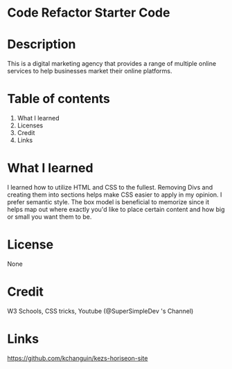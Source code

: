 # Code Refactor Starter Code

# Description

This is a digital marketing agency that provides a range of multiple online services to help businesses market their online platforms. 

# Table of contents

1. What I learned
2. Licenses
3. Credit
4. Links

# What I learned

I learned how to utilize HTML and CSS to the fullest. Removing Divs and creating them into sections helps make CSS easier to apply in my opinion. I prefer semantic style. The box model is beneficial to memorize since it helps map out where exactly you'd like to place certain content and how big or small you want them to be. 

# License
None

# Credit 

W3 Schools, CSS tricks, Youtube (@SuperSimpleDev 's Channel)

# Links

https://github.com/kchanguin/kezs-horiseon-site
